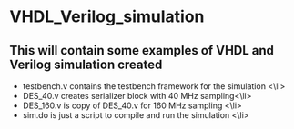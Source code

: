 # VHDL_Verilog_simulation
## This will contain some examples of VHDL and Verilog simulation created

<ul>
<li> testbench.v contains the testbench framework for the simulation   <\li>
<li>  DES_40.v creates serializer block with 40 MHz sampling<\li>
<li> DES_160.v is copy of DES_40.v for 160 MHz sampling <\li>
<li> sim.do is just a script to compile and run the simulation <\li>


</ul>
